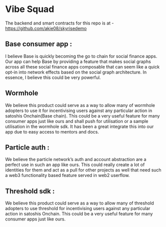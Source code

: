 # Vibe Squad

The backend and smart contracts for this repo is at - https://github.com/akie08/skyrisedemo


## Base consumer app :
I believe Base is quickly becoming the go to chain for social finance apps. Our app can help Base by providing a feature that makes social graphs across all these social finance apps composable that can seem like a quick opt-in into network effects based on the social graph architecture. In essence, I believe this could be very powerful.

## Wormhole
We believe this product could serve as a way to allow many of wormhole adopters to use it for incentivising users against any particular action in satoshis Onchain(Base chain). This could be a very useful feature for many consumer apps just like ours and shall push for utilisation or a sample utilisation in the wormhole sdk. It has been a great integrate this into our app due to easy access to mentors and docs.

## Particle auth : 
We believe the particle network’s auth and account abstraction are a perfect use in such an app like ours. This could really create a lot of identities for them and act as a pull for other projects as well that need such a web3 functionality based feature served in web2 userflow. 

## Threshold sdk :
We believe this product could serve as a way to allow many of threshold adopters to use threshold for incentivising users against any particular action in satoshis Onchain. This could be a very useful feature for many consumer apps just like ours. 
